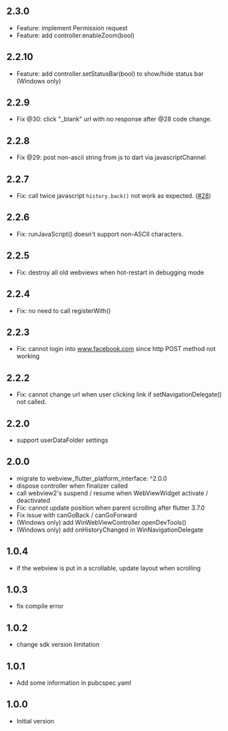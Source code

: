 ## 2.3.0

* Feature: implement Permission request
* Feature: add controller.enableZoom(bool)

## 2.2.10

* Feature: add controller.setStatusBar(bool) to show/hide status bar (Windows only)

## 2.2.9

* Fix @30: click "_blank" url with no response after @28 code change.

## 2.2.8

* Fix @29: post non-ascii string from js to dart via javascriptChannel

## 2.2.7

* Fix: call twice javascript `history.back()` not work as expected. ([#28](https://github.com/jakky1/webview_win_floating/issues/28))

## 2.2.6

* Fix: runJavaScript() doesn't support non-ASCII characters.

## 2.2.5

* Fix: destroy all old webviews when hot-restart in debugging mode

## 2.2.4

* Fix: no need to call registerWith()

## 2.2.3

* Fix: cannot login into www.facebook.com since http POST method not working

## 2.2.2

* Fix: cannot change url when user clicking link if setNavigationDelegate() not called.

## 2.2.0
* support userDataFolder settings

## 2.0.0

* migrate to webview_flutter_platform_interface: ^2.0.0
* dispose controller when finalizer called
* call webview2's suspend / resume when WebViewWidget activate / deactivated
* Fix: cannot update position when parent scrolling after flutter 3.7.0
* Fix issue with canGoBack / canGoForward
* (Windows only) add WinWebViewController.openDevTools()
* (Windows only) add onHistoryChanged in WinNavigationDelegate

## 1.0.4

* if the webview is put in a scrollable, update layout when scrolling

## 1.0.3

* fix compile error

## 1.0.2

* change sdk version limitation

## 1.0.1

* Add some information in pubcspec.yaml

## 1.0.0

* Initial version
